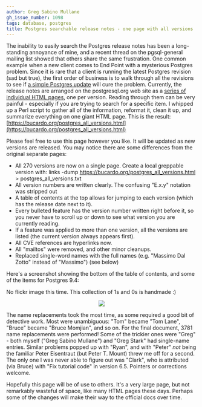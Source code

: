 ```yaml
---
author: Greg Sabino Mullane
gh_issue_number: 1098
tags: database, postgres
title: Postgres searchable release notes - one page with all versions
---
```




The inability to easily search the Postgres release notes has been a long-standing annoyance of mine, and a recent thread on the pgsql-general mailing list showed that others share the same frustration. One common example when a  new client comes to End Point with a mysterious Postgres problem. Since it is rare that a client is running the latest Postgres revision (sad but true), the first order of business is to walk through all the revisions to see if [a simple Postgres update](http://www.postgresql.org/docs/current/static/upgrading.html) will cure the problem. Currently, the release notes are arranged on the postgresql.org web site as a [
series of individual HTML pages](http://www.postgresql.org/docs/current/static/release.html), one per version. Reading through them can be very painful - especially if you are trying to search for a specific item. I whipped up a Perl script to gather all of the information, reformat it, clean it up, and summarize everything on one giant HTML page. This is the result: [https://bucardo.org/postgres_all_versions.html](https://bucardo.org/postgres_all_versions.html)

Please feel free to use this page however you like. It will be updated as new versions are released. You may notice there are some differences from the original separate pages:

- All 270 versions are now on a single page. Create a local greppable version with: 
links -dump https://bucardo.org/postgres_all_versions.html > postgres_all_versions.txt
- All version numbers are written clearly. The confusing "E.x.y" notation was stripped out
- A table of contents at the top allows for jumping to each version (which has the release date next to it).
- Every bulleted feature has the version number written right before it, so you never have to scroll up or down to see what version you are currently reading.
- If a feature was applied to more than one version, all the versions are listed (the current version always appears first).
- All CVE references are hyperlinks now.
- All "mailtos" were removed, and other minor cleanups.
- Replaced single-word names with the full names (e.g. "Massimo Dal Zotto" instead of "Massimo") (see below)

Here's a screenshot showing the bottom of the table of contents, and some of the items for Postgres 9.4:

 No flickr image this time. This collection of 1s and 0s is handmade :) 

<div class="separator" style="clear: both; text-align: center;"><a href="/blog/2015/03/11/postgres-searchable-release-notes-one/image-0-big.png" imageanchor="1" style="margin-left: 1em; margin-right: 1em;"><img border="0" src="/blog/2015/03/11/postgres-searchable-release-notes-one/image-0.png"/></a></div>

The name replacements took the most time, as some required a good bit of detective work. Most were unambiguous: "Tom" became "Tom Lane", "Bruce" became "Bruce Momjian", and so on. For the final document, 3781 name replacements were performed! Some of the trickier ones were "Greg" - both myself ("Greg Sabino Mullane") and "Greg Stark" had single-name entries. Similar problems popped up with "Ryan", and with "Peter" *not* being the familiar Peter Eisentraut (but Peter T. Mount) threw me off for a second. The only one I was never able to figure out was "Clark", who is attributed (via Bruce) with "Fix tutorial code" in version 6.5. Pointers or corrections welcome.

Hopefully this page will be of use to others. It's a very large page, but not remarkably wasteful of space,  like many HTML pages these days. Perhaps some of the changes will make their way to the official docs over time.


